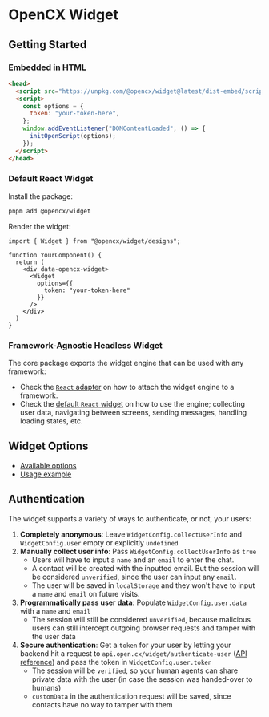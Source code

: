 # OpenCX Widget

## Getting Started

### Embedded in HTML

```html
<head>
  <script src="https://unpkg.com/@opencx/widget@latest/dist-embed/script.js"></script>
  <script>
    const options = {
      token: "your-token-here",
    };
    window.addEventListener("DOMContentLoaded", () => {
      initOpenScript(options);
    });
  </script>
</head>
```

### Default React Widget

Install the package:

```bash
pnpm add @opencx/widget
```

Render the widget:

```tsx
import { Widget } from "@opencx/widget/designs";

function YourComponent() {
  return (
    <div data-opencx-widget>
      <Widget
        options={{
          token: "your-token-here"
        }}
      />
    </div>
  )
}
```

### Framework-Agnostic Headless Widget

The core package exports the widget engine that can be used with any framework:

- Check the [`React` adapter](https://github.com/openchatai/widget/tree/main/src/headless/react) on how to attach the widget engine to a framework.
- Check the [default `React` widget](https://github.com/openchatai/widget/tree/main/src/designs/react) on how to use the engine; collecting user data, navigating between screens, sending messages, handling loading states, etc.

## Widget Options

- [Available options](https://github.com/openchatai/widget/tree/main/src/headless/core/types/widget-config.ts)
- [Usage example](https://github.com/openchatai/widget/tree/main/index.tsx)

## Authentication

The widget supports a variety of ways to authenticate, or not, your users:

1. **Completely anonymous**: Leave `WidgetConfig.collectUserInfo` and `WidgetConfig.user` empty or explicitly `undefined`
2. **Manually collect user info**: Pass `WidgetConfig.collectUserInfo` as `true`
    - Users will have to input a `name` and an `email` to enter the chat.
    - A contact will be created with the inputted email. But the session will be considered `unverified`, since the user can input any `email`.
    - The user will be saved in `localStorage` and they won't have to input a `name` and `email` on future visits.
3. **Programmatically pass user data**: Populate `WidgetConfig.user.data` with a `name` and `email`
    - The session will still be considered `unverified`, because malicious users can still intercept outgoing browser requests and tamper with the user data
4. **Secure authentication**: Get a `token` for your user by letting your backend hit a request to `api.open.cx/widget/authenticate-user` ([API reference](https://docs.open.cx/api-reference/widget/authenticate-contact)) and pass the token in `WidgetConfig.user.token`
    - The session will be `verified`, so your human agents can share private data with the user (in case the session was handed-over to humans)
    - `customData` in the authentication request will be saved, since contacts have no way to tamper with them
